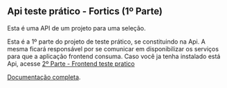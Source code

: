 ## Api teste prático - Fortics (1º Parte)

Esta é uma API de um projeto para uma seleção.

Esta é a 1º parte do projeto de teste prático, se constituindo na Api. A mesma ficará responsável por se comunicar 
em disponibilizar os serviços para que a aplicação frontend consuma. Caso você ja tenha instalado está Api, acesse [2º Parte - Frontend teste pratico](https://github.com/dariobennaia/front-testepratico)

[Documentação completa](docs/principal.md).

